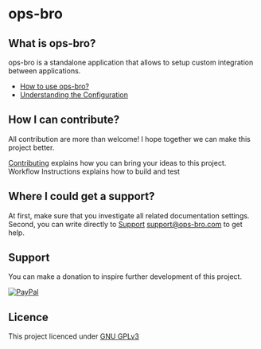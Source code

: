 # ops-bro

## What is ops-bro?

ops-bro is a standalone application that allows to setup custom integration between applications.
* [How to use ops-bro?](docs/README.md#get-started-with-docker-image)
* [Understanding the Configuration](docs/README.md#understanding-the-configuration)

## How I can contribute?

All contribution are more than welcome! I hope together we can make this project better.

[Contributing](CONTRIBUTING.md) explains how you can bring your ideas to this project.
Workflow Instructions explains how to build and test

## Where I could get a support?

At first, make sure that you investigate all related documentation settings.
Second, you can write directly to [Support](mailto:lunde@adobe.com) support@ops-bro.com to get help.

## Support

You can make a donation to inspire further development of this project.

[![PayPal](https://www.paypalobjects.com/webstatic/logo/logo_paypal_106x27.png)](https://www.paypal.com/cgi-bin/webscr?cmd=_s-xclick&hosted_button_id=DHRGK8C7UHEML&source=url)

## Licence
This project licenced under [GNU GPLv3](COPYING)

